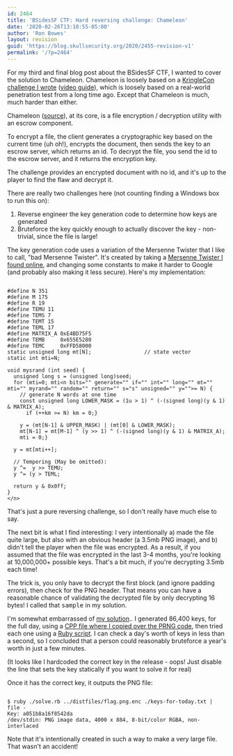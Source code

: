 ```yaml
---
id: 2464
title: 'BSidesSF CTF: Hard reversing challenge: Chameleon'
date: '2020-02-26T13:10:55-05:00'
author: 'Ron Bowes'
layout: revision
guid: 'https://blog.skullsecurity.org/2020/2455-revision-v1'
permalink: '/?p=2464'
---
```


For my third and final blog post about the BSidesSF CTF, I wanted to cover the solution to Chameleon. Chameleon is loosely based on a [KringleCon challenge I wrote](https://2019.kringlecon.com/) ([video guide](https://www.youtube.com/watch?v=obJdpKDpFBA)), which is loosely based on a real-world penetration test from a long time ago. Except that Chameleon is much, much harder than either.  
  
Chameleon ([source](https://github.com/BSidesSF/ctf-2020-release/blob/master/chameleon/challenge/client/src/chameleon.cpp)), at its core, is a file encryption / decryption utility with an escrow component.

To encrypt a file, the client generates a cryptographic key based on the current time (uh oh!), encrypts the document, then sends the key to an escrow server, which returns an id. To decrypt the file, you send the id to the escrow server, and it returns the encryption key.

The challenge provides an encrypted document with no id, and it's up to the player to find the flaw and decrypt it.

There are really two challenges here (not counting finding a Windows box to run this on):

1. Reverse engineer the key generation code to determine how keys are generated
2. Bruteforce the key quickly enough to actually discover the key - non-trivial, since the file is large!

The key generation code uses a variation of the Mersenne Twister that I like to call, "bad Mersenne Twister". It's created by taking a [Mersenne Twister I found online](http://www.ai.mit.edu/courses/6.836-s03/handouts/sierra/random.c), and changing some constants to make it harder to Google (and probably also making it less secure). Here's my implementation:

```

#define N 351
#define M 175
#define R 19
#define TEMU 11
#define TEMS 7
#define TEMT 15
#define TEML 17
#define MATRIX_A 0xE4BD75F5
#define TEMB     0x655E5280
#define TEMC     0xFFD58000
static unsigned long mt[N];                 // state vector
static int mti=N;

void mysrand (int seed) {
  unsigned long s = (unsigned long)seed;
  for (mti=0; mti<n bits="" generate="" if="" int="" long="" mt="" mti="" myrand="" random="" return="" s="s" unsigned="" y="">= N) {
    // generate N words at one time
    const unsigned long LOWER_MASK = (1u > 1) ^ (-(signed long)(y & 1) & MATRIX_A);
      if (++km >= N) km = 0;}

    y = (mt[N-1] & UPPER_MASK) | (mt[0] & LOWER_MASK);
    mt[N-1] = mt[M-1] ^ (y >> 1) ^ (-(signed long)(y & 1) & MATRIX_A);
    mti = 0;}

  y = mt[mti++];

  // Tempering (May be omitted):
  y ^=  y >> TEMU;
  y ^= (y > TEML;

  return y & 0x0ff;
}
</n>
```

That's just a pure reversing challenge, so I don't really have much else to say.

The next bit is what I find interesting: I very intentionally a) made the file quite large, but also with an obvious header (a 3.5mb PNG image), and b) didn't tell the player when the file was encrypted. As a result, if you assumed that the file was encrypted in the last 3-4 months, you're looking at 10,000,000+ possible keys. That's a bit much, if you're decrypting 3.5mb each time!

The trick is, you only have to decrypt the first block (and ignore padding errors), then check for the PNG header. That means you can have a reasonable chance of validating the decrypted file by only decrypting 16 bytes! I called that <tt>sample</tt> in my solution.

I'm somewhat embarrassed of [my solution](https://github.com/BSidesSF/ctf-2020-release/tree/master/chameleon/solution).. I generated 86,400 keys, for the full day, using a [CPP file where I copied over the PRNG code](https://github.com/BSidesSF/ctf-2020-release/blob/master/chameleon/solution/solve.cpp), then tried each one using a [Ruby script](https://github.com/BSidesSF/ctf-2020-release/blob/master/chameleon/solution/solve.rb). I can check a day's worth of keys in less than a second, so I concluded that a person could reasonably bruteforce a year's worth in just a few minutes.

(It looks like I hardcoded the correct key in the release - oops! Just disable the line that sets the key statically if you want to solve it for real)

Once it has the correct key, it outputs the PNG file:

```

$ ruby ./solve.rb ../distfiles/flag.png.enc ./keys-for-today.txt | file -
Key: a051b8a16f8542da
/dev/stdin: PNG image data, 4000 x 884, 8-bit/color RGBA, non-interlaced
```

Note that it's intentionally created in such a way to make a very large file. That wasn't an accident!